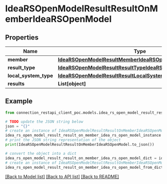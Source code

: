 # IdeaRSOpenModelResultResultOnMemberIdeaRSOpenModel


## Properties

Name | Type | Description | Notes
------------ | ------------- | ------------- | -------------
**member** | [**IdeaRSOpenModelResultMemberIdeaRSOpenModel**](IdeaRSOpenModelResultMemberIdeaRSOpenModel.md) |  | [optional] 
**result_type** | [**IdeaRSOpenModelResultResultTypeIdeaRSOpenModel**](IdeaRSOpenModelResultResultTypeIdeaRSOpenModel.md) |  | [optional] 
**local_system_type** | [**IdeaRSOpenModelResultResultLocalSystemTypeIdeaRSOpenModel**](IdeaRSOpenModelResultResultLocalSystemTypeIdeaRSOpenModel.md) |  | [optional] 
**results** | **List[object]** |  | [optional] 

## Example

```python
from connection_restapi_client_poc.models.idea_rs_open_model_result_result_on_member_idea_rs_open_model import IdeaRSOpenModelResultResultOnMemberIdeaRSOpenModel

# TODO update the JSON string below
json = "{}"
# create an instance of IdeaRSOpenModelResultResultOnMemberIdeaRSOpenModel from a JSON string
idea_rs_open_model_result_result_on_member_idea_rs_open_model_instance = IdeaRSOpenModelResultResultOnMemberIdeaRSOpenModel.from_json(json)
# print the JSON string representation of the object
print(IdeaRSOpenModelResultResultOnMemberIdeaRSOpenModel.to_json())

# convert the object into a dict
idea_rs_open_model_result_result_on_member_idea_rs_open_model_dict = idea_rs_open_model_result_result_on_member_idea_rs_open_model_instance.to_dict()
# create an instance of IdeaRSOpenModelResultResultOnMemberIdeaRSOpenModel from a dict
idea_rs_open_model_result_result_on_member_idea_rs_open_model_from_dict = IdeaRSOpenModelResultResultOnMemberIdeaRSOpenModel.from_dict(idea_rs_open_model_result_result_on_member_idea_rs_open_model_dict)
```
[[Back to Model list]](../README.md#documentation-for-models) [[Back to API list]](../README.md#documentation-for-api-endpoints) [[Back to README]](../README.md)


